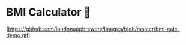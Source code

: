 


# BMI Calculator 💪
(https://github.com/londonappbrewery/Images/blob/master/bmi-calc-demo.gif)



